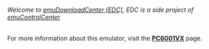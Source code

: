 ###### Welcome to [emuDownloadCenter (EDC)](https://github.com/PhoenixInteractiveNL/emuDownloadCenter/wiki/), EDC is a side project of [emuControlCenter](https://github.com/PhoenixInteractiveNL/emuControlCenter/wiki/)

For more information about this emulator, visit the [**PC6001VX**](https://github.com/PhoenixInteractiveNL/emuDownloadCenter/wiki/Emulator-pc6001vx#menu) page.
